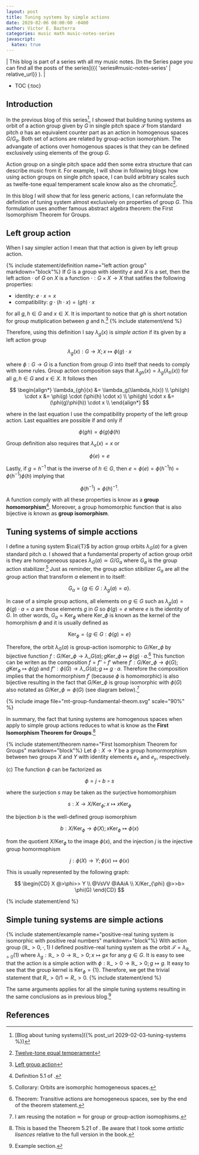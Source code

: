 ```yaml
---
layout: post
title: Tuning systems by simple actions
date: 2029-02-06 08:00:00 -0400
author: Victor E. Bazterra
categories: music math music-notes-series
javascript:
  katex: true
---
```


| This blog is part of a series wth all my music notes. [In the Series page you can find all the posts of the series]({{ 'series#music-notes-series' | relative_url}} ). |

* TOC
{:toc}

## Introduction

In the previous blog of this series[^1], I showed that building tuning systems as orbit of a action group given by $G$ in single pitch space $\mathcal{S}$ from standard pitch $a$ has an equivalent counter part as an action in homogenous spaces $G/G_a$. Both set of actions are related by group-action isomorphism. The advangate of actions over homogenous spaces is that they can be defined exclusively using elements of the group $G$.

Action group on a single pitch space add then some extra structure that can describe music from it. For example, I will show in following blogs how using action groups on single pitch space, I can build arbitrary scales such as twelfe-tone equal temperament scale know also as the chromatic[^2].

In this blog I will show that for less generic actions, I can reformulate the definition of tuning system almost exclusively on properties of group $G$. This formulation uses another famous abstract algebra theorem: the First Isomorphism Theorem for Groups.

## Left group action

When I say simpler action I mean that that action is given by left group action.

{% include statement/definition name="left action group"  markdown="block"%} If $G$ is a group with identity $e$ and $X$ is a set, then the left action $\cdot$ of $G$ on $X$ is a function $\cdot: G \times X \rightarrow X$ that satifies the following properties:

* identity: $e \cdot x = x$
* compatibility: $g \cdot (h \cdot x) = (gh) \cdot x$

for all $g, h \in G$ and $x \in X$. It is important to notice that $gh$ is short notation for group mutiplication between $g$ and $h$.[^3]
{% include statement/end %}

Therefore, using this definition I say $\lambda_g(x)$ is *simple action* if its given by a left action group

$$
\lambda_g(x): G \rightarrow X; x \mapsto \phi(g) \cdot x
$$

where $\phi: G \rightarrow G$ is a function from group $G$ into itself that needs to comply with some rules. Group action composition says that $\lambda_{gh}(x) = \lambda_g(\lambda_h(x))$ for all $g, h \in G$ and $x \in X$. It follows then

$$
\begin{align*}
  \lambda_{gh}(x) &= \lambda_g(\lambda_h(x)) \\
  \phi(gh) \cdot x &= \phi(g) \cdot (\phi(h) \cdot x) \\
  \phi(gh) \cdot x &= (\phi(g)\phi(h)) \cdot x \\
\end{align*}
$$

where in the last equation I use the compatibility property of the left group action. Last equalities are possible if and only if

$$
\phi(gh) = \phi(g)\phi(h)
$$

Group definition also requires that $\lambda_e(x) = x$ or

$$
\phi(e) = e
$$

Lastly, if $g = h^{-1}$ that is the inverse of $h \in G$, then $e = \phi(e) = \phi(h^{-1}h) = \phi(h^{-1}) \phi(h)$ implying that

$$
\phi(h^{-1}) = \phi(h)^{-1}.
$$

A function comply with all these properties is know as a **group homomorphism**[^4]. Moreover, a group homomorphic function that is also bijective is known as **group isomorphism**.

## Tuning systems of simple acctions

I define a tuning system $\cal{T}$ by action group orbits $\lambda_G(a)$ for a given standard pitch $a$. I showed that a fundamental property of action group orbit is they are homogeneous spaces $\lambda_G(a) \simeq G/G_a$ where $G_a$ is the group action stabilizer.[^5] Just as reminder, the group action stibilizer $G_a$ are all the group action that transform $a$ element in to itself:

$$G_a = \lbrace g \in G: \lambda_g(a) = a\rbrace.$$

In case of a simple group actions, all elements on $g \in G$ such as $\lambda_g(a) = \phi(g) \cdot a = a$ are those elements $g$ in $G$ so $\phi(g) = e$ where $e$ is the identity of $G$. In other words, $G_a = \text{Ker}_{\phi}$ where $\text{Ker}\_{\phi}$ is known as the kernel of the homorphism $\phi$ and it is usually defined as

$$\text{Ker}_{\phi} = \lbrace g \in G: \phi(g) = e\rbrace$$

Therefore, the orbit $\lambda_G(a)$ is group-action isomorphic to $G/\text{Ker}\_{\phi}$ by bijective function $f:G/\text{Ker}\_{\phi} \rightarrow \lambda\_G(a); g\text{Ker}\_{\phi} \mapsto \phi(g) \cdot a$.[^6] This function can be writen as the composition $f = f'' \circ f'$ where $f': G/\text{Ker}\_{\phi} \rightarrow \phi(G); g\text{Ker}_{\phi} \mapsto \phi(g)$ and $f'': \phi(G) \rightarrow \lambda\_G(a); g \mapsto g \cdot a$. Therefore the composition implies that the homormorphism $f'$ (because $\phi$ is homomorphic) is also bijective resulting in the fact that $G/\text{Ker}\_{\phi}$ is group isomorphic with $\phi(G)$ also notated as $G/\text{Ker}\_{\phi} \simeq \phi(G)$ (see diagram below).[^7]

{% include image file="mt-group-fundamental-theom.svg" scale="90%" %}

In summary, the fact that tuning systems are homogenous spaces when apply to simple group actions reduces to what is know as the **First Isomorphism Theorem for Groups**.[^8]

{% include statement/theorem name="First Isomorphism Theorem for Groups" markdown="block"%}
Let $\phi: X \rightarrow Y$ be a group homormorphism between two groups $X$ and $Y$ with identity elements $e_x$ and $e_y$, respectively.

(c) The function $\phi$ can be factorized as

$$\phi = j \circ b \circ s$$

where the surjection $s$ may be taken as the surjective homomorphism

$$s: X \rightarrow X/\text{Ker}_{\phi}; x \mapsto x\text{Ker}_{\phi}$$

the bijection $b$ is the well-defined group isomorphism

$$b: X/\text{Ker}_{\phi} \rightarrow \phi(X); x\text{Ker}_{\phi} \mapsto \phi(x)$$

from the quotient $X/\text{Ker}_{\phi}$ to the image $\phi(x)$, and the injection $j$ is the injective group homormophism

$$j: \phi(X) \rightarrow Y; \phi(x) \mapsto \phi(x)$$

This is usually represented by the following graph:

$$
\begin{CD}
   X @>\phi>> Y \\
@VsVV @AAiA \\
   X/Ker_{\phi} @>>b> \phi(G)
   \end{CD}
$$

{% include statement/end %}

## Simple tuning systems are simple actions

{% include statement/example name="positive-real tuning system is isomorphic with positive real numbers" markdown="block"%}
With action group $(\mathbb{R}\_{>0}, \cdot, 1)$ I defined positive-real tuning system as the orbit $\mathcal{T} = \lambda_{\mathbb{R}\_{>0}}(1)$ where $\lambda_g: \mathbb{R}\_{>0} \rightarrow \mathbb{R}\_{>0}; x \mapsto gx$ for any $g \in G$. It is easy to see that the action is a simple action with $\phi: \mathbb{R}\_{>0} \rightarrow \mathbb{R}\_{>0}; g \mapsto g$. It easy to see that the group kernel is $\text{Ker}_{\phi} = \lbrace 1 \rbrace$. Therefore, we get the trivial statement that ${R}\_{>0}/{1} \simeq {R}\_{>0}$.
{% include statement/end %}

The same arguments applies for all the simple tuning systems resulting in the same conclusions as in previous blog.[^9]

## References

[^1]: [Blog about tuning systems]({% post_url 2029-02-03-tuning-systems %})
[^2]: [Twelve-tone equal temperament](https://en.wikipedia.org/wiki/12_equal_temperament)
[^3]: [Left group action](https://en.wikipedia.org/wiki/Group_action#Left_group_action)
[^4]: Definition 5.1 of [^100].
[^5]: Collorary: Orbits are isomorphic homogeneous spaces.[^101]
[^6]: Theorem: Transitive actions are homogeneous spaces, see by the end of the theorem statement.
[^7]: I am reusing the notation $\simeq$ for group or group-action isomophisms.
[^8]: This is based the Theorem 5.21 of [^100]. Be aware that I took some *artistic lisences* relative to the full version in the book.
[^9]: Example section.[^101]
[^100]: Smith, Jonathan DH. Introduction to abstract algebra. Vol. 31. CRC Press, 2015.
[^101]: [Tuning systems are homogeneous spaces]({% post_url 2029-02-05-tuning-systems-are-homogeneous-spaces %})
